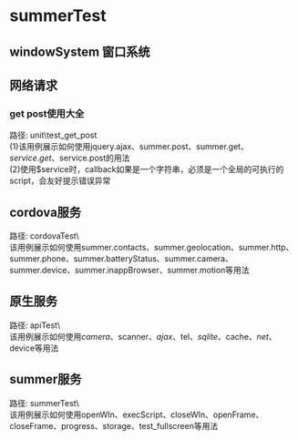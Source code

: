 # summerTest
## windowSystem  窗口系统

## 网络请求
### get post使用大全  
路径: unit\test_get_post    
(1)该用例展示如何使用jquery.ajax、summer.post、summer.get、$service.get、$service.post的用法    
(2)使用$service时，callback如果是一个字符串，必须是一个全局的可执行的script，会友好提示错误异常    

## cordova服务
路径: cordovaTest\    
该用例展示如何使用summer.contacts、summer.geolocation、summer.http、summer.phone、summer.batteryStatus、summer.camera、summer.device、summer.inappBrowser、summer.motion等用法  


## 原生服务
路径: apiTest\    
该用例展示如何使用$camera、$scanner、$ajax、$tel、$sqlite、$cache、$net、$device等用法   

## summer服务
路径: summerTest\    
该用例展示如何使用openWIn、execScript、closeWIn、openFrame、closeFrame、progress、storage、test_fullscreen等用法    

   


